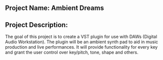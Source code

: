 ## Project Name: Ambient Dreams

## Project Description:
The goal of this project is to create a VST plugin for use with DAWs (Digital Audio Workstation). The plugin will be an ambient synth pad to aid in music production and live performances. It will provide functionality for every key and grant the user control over key/pitch, tone, shape and others. 

